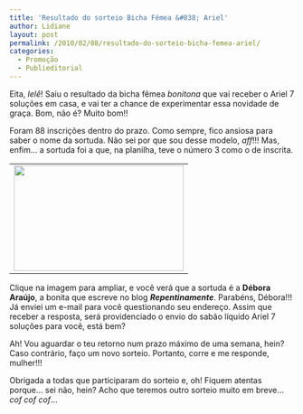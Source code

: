 ```yaml
---
title: 'Resultado do sorteio Bicha Fêmea &#038; Ariel'
author: Lidiane
layout: post
permalink: /2010/02/08/resultado-do-sorteio-bicha-femea-ariel/
categories:
  - Promoção
  - Publieditorial
---
```

Eita, _lelê_! Saiu o resultado da bicha fêmea _bonitona_ que vai receber o Ariel 7 soluções em casa, e vai ter a chance de experimentar essa novidade de graça. Bom, não é? Muito bom!!

Foram 88 inscrições dentro do prazo. Como sempre, fico ansiosa para saber o nome da sortuda. Não sei por que sou desse modelo, _aff_!!! Mas, enfim&#8230; a sortuda foi a que, na planilha, teve o número 3 como o de inscrita.<!--more-->

<table align="center">
  <tr>
    <td>
      <a href="https://www.trololodemulher.com.br/2010/02/sorteio-Bicha-Femea-Ariel.jpg"><img class="aligncenter size-medium wp-image-4271" title="sorteio Bicha Fêmea & Ariel" src="https://www.trololodemulher.com.br/2010/02/sorteio-Bicha-Femea-Ariel-300x187.jpg" alt="" width="300" height="187" /></a>
    </td>
  </tr>
</table>

Clique na imagem para ampliar, e você verá que a sortuda é a **Débora Araújo**, a bonita que escreve no blog **_Repentinamente_**. Parabéns, Débora!!! Já enviei um e-mail para você questionando seu endereço. Assim que receber a resposta, será providenciado o envio do sabão líquido Ariel 7 soluções para você, está bem?

Ah! Vou aguardar o teu retorno num prazo máximo de uma semana, hein? Caso contrário, faço um novo sorteio. Portanto, corre e me responde, mulher!!!

Obrigada a todas que participaram do sorteio e, oh! Fiquem atentas porque&#8230; sei não, hein? Acho que teremos outro sorteio muito em breve&#8230; _cof cof cof_&#8230;
